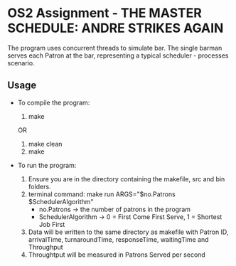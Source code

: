 # OS2 Assignment - THE MASTER SCHEDULE: ANDRE STRIKES AGAIN 

The program uses concurrent threads to simulate bar. The single barman serves each Patron at the bar, representing
a typical scheduler - processes scenario.

## Usage

- To compile the program:
    1) make

    OR
    
    1) make clean
    2) make

- To run the program:
    1) Ensure you are in the directory containing the makefile, src and bin folders.
    2) terminal command: make run ARGS="$no.Patrons $SchedulerAlgorithm"
        - no.Patrons -> the number of patrons in the program
        - SchedulerAlgorithm -> 0 = First Come First Serve, 1 = Shortest Job First
    3) Data will be written to the same directory as makefile with Patron ID, arrivalTime, turnaroundTime,  responseTime, waitingTime and Throughput
    4) Throughtput will be measured in Patrons Served per second

    
